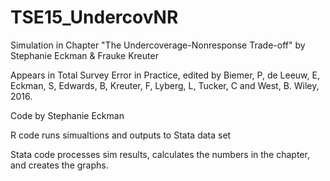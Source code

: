 # TSE15_UndercovNR

Simulation in Chapter "The Undercoverage-Nonresponse Trade-off"  by Stephanie Eckman & Frauke Kreuter

Appears in Total Survey Error in Practice, edited by Biemer, P, de Leeuw, E, Eckman, S, Edwards, B, Kreuter, F, Lyberg, L, Tucker, C and West, B. Wiley, 2016.

Code by Stephanie Eckman

R code runs simualtions and outputs to Stata data set

Stata code processes sim results, calculates the numbers in the chapter, and creates the graphs.
